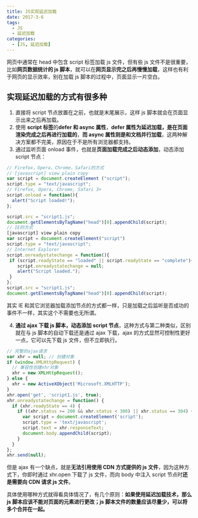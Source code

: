```yaml
---
title: JS实现延迟加载
date: 2017-3-6
tags:
  - JS
  - 延迟加载
categories:
  - [JS, 延迟加载]
---
```


网页中通常在 head 中包含 script 标签加载 js 文件，但有些 js 文件不是很重要，比如**网页数据统计的 js 脚本**，就可以在**网页显示完之后再慢慢加载**，这样也有利于网页的显示效率，别在加载 js 脚本的过程中，页面显示一片空白。

## 实现延迟加载的方式有很多种

1. 直接将 script 节点放置在</body>之前，也就是末尾展示，这样 js 脚本就会在页面显示出来之后再加载。
2. 使用 **script 标签**的**defer 和 async 属性**，**defer 属性为延迟加载，是在页面渲染完成之后再进行加载的**，**而 async 属性则是和文档并行加载**，这两种解决方案都不完美，原因在于不是所有浏览器都支持。
3. 通过监听页面 onload 事件，也就是**页面加载完成之后动态添加**，动态添加 script 节点：

```js
// Firefox，Opera，Chrome，Safari的方式
// [javascript] view plain copy
var script = document.createElement ("script");
script.type = "text/javascript";
// Firefox, Opera, Chrome, Safari 3+
script.onload = function(){
  alert("Script loaded!");
};

script.src = "script1.js";
document.getElementsByTagName("head")[0].appendChild(script);
// IE的方式
[javascript] view plain copy
var script = document.createElement("script")
script.type = "text/javascript";
// Internet Explorer
script.onreadystatechange = function(){
 if (script.readyState == "loaded" || script.readyState == "complete"){
    script.onreadystatechange = null;
    alert("Script loaded.");
 }
};
script.src = "script1.js";
document.getElementsByTagName("head")[0].appendChild(script);
```

其实 IE 和其它浏览器加载添加节点的方式都一样，只是加载之后监听是否成功的事件不一样，其实这个不需要也无所谓。

4. **通过 ajax 下载 js 脚本，动态添加 script 节点**，这种方式与第二种类似，区别就在与 js 脚本的自动下载还是通过 ajax 下载，ajax 的方式显然可控制性更好一点，它可以先下载 js 文件，但不立即执行。

```js
// 完整的ajax请求
var xhr = null; // 创建对象
if (window.XMLHttpRequest) {
  // 兼容性创建xhr对象
  xhr = new XMLHttpRequest();
} else {
  xhr = new ActiveXObject('Microsoft.XMLHTTP');
}
xhr.open('get', 'script1.js', true);
xhr.onreadystatechange = function() {
  if (xhr.readyState == 4) {
    if ((xhr.status >= 200 && xhr.status < 300) || xhr.status == 304) {
      var script = document.createElement('script');
      script.type = 'text/javascript';
      script.text = xhr.responseText;
      document.body.appendChild(script);
    }
  }
};
xhr.send(null);
```

但是 ajax 有一个缺点，就是**无法引用使用 CDN 方式提供的 js 文件**，因为这种方式下，你即时通过 xhr.open 下载了 js 文件，而向 body 中注入 script 节点时**还是需要向 CDN 请求 js 文件**。

具体使用哪种方式就得看具体情况了，有几个原则：**如果使用延迟加载技术，那么 js 脚本应该不能对页面的元素进行更改；js 脚本文件的数量应该尽量少，可以将多个合并在一起。**
